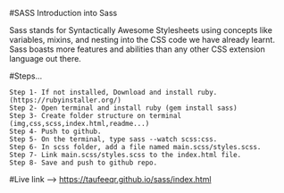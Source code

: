#SASS
Introduction into Sass

Sass stands for Syntactically Awesome Stylesheets using concepts like variables, mixins, and nesting into the CSS code we have already learnt. Sass boasts more features and abilities than any other CSS extension language out there. 

#Steps...

```
Step 1- If not installed, Download and install ruby. (https://rubyinstaller.org/)
Step 2- Open terminal and install ruby (gem install sass)
Step 3- Create folder structure on terminal (img,css,scss,index.html,readme...)
Step 4- Push to github.
Step 5- On the terminal, type sass --watch scss:css.
Step 6- In scss folder, add a file named main.scss/styles.scss.
Step 7- Link main.scss/styles.scss to the index.html file.
Step 8- Save and push to github repo.

```

#Live link --> https://taufeeqr.github.io/sass/index.html